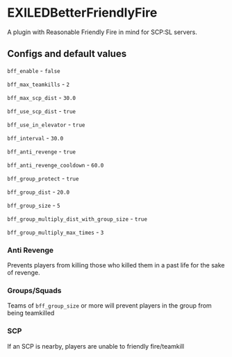 # EXILEDBetterFriendlyFire

A plugin with Reasonable Friendly Fire in mind for SCP:SL servers.

## Configs and default values

`bff_enable` - `false`

`bff_max_teamkills` - `2`

`bff_max_scp_dist` - `30.0`

`bff_use_scp_dist` - `true`

`bff_use_in_elevator` - `true`

`bff_interval` - `30.0`

`bff_anti_revenge` - `true`

`bff_anti_revenge_cooldown` - `60.0`

`bff_group_protect` - `true`

`bff_group_dist` - `20.0`

`bff_group_size` - `5`

`bff_group_multiply_dist_with_group_size` - `true`

`bff_group_multiply_max_times` - `3`

### Anti Revenge

Prevents players from killing those who killed them in a past life for the sake of revenge.

### Groups/Squads

Teams of `bff_group_size` or more will prevent players in the group from being teamkilled

### SCP

If an SCP is nearby, players are unable to friendly fire/teamkill
